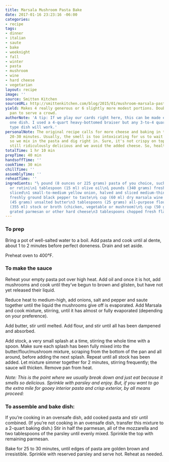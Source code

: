 ```yaml
---
title: Marsala Mushroom Pasta Bake
date: 2017-01-16 23:23:16 -06:00
categories:
- recipe
tags:
- dinner
- italian
- saute
- bake
- weeknight
- fall
- winter
- pasta
- mushroom
- wine
- hard cheese
- vegetarian
layout: recipe
image: ''
source: Smitten Kitchen
sourceURL: http://smittenkitchen.com/blog/2015/01/mushroom-marsala-pasta-bake/
yield: Makes 4 really generous or 6 slightly more modest portions. Double in a 9x13-inch
  pan to serve a crowd.
authorNote: 'A tip: If we play our cards right here, this can be made entirely in
  one dish. I used a 4-quart heavy-bottomed braiser but any 3-to-4 quart stovetop-to-oven
  type dish will work.'
personalNote: The original recipe calls for more cheese and baking in the oven for
  20-30 minutes. Usually, the smell is too intoxicating for us to wait that long,
  so we mix in the pasta and dig right in. Sure, it's not crispy on top, but it's
  still ridiculously delicious and we avoid the added cheese. So, healthy?
totalTime: 1 hr 10 min
prepTime: 40 min
handsoffTime: ''
cookTime: 30 min
chillTime: ''
assemblyTime: ''
reheatTime: ''
ingredients: "½ pound (8 ounces or 225 grams) pasta of you choice, such as a ziti
  or rotini\n1 tablespoon (15 ml) olive oil\n¾ pounds (340 grams) fresh mushroom,
  sliced\n1 small-to-medium yellow onion, halved and sliced medium-thin\nSalt and
  freshly ground black pepper to taste\n¼ cup (60 ml) dry marsala wine \n3 tablespoons
  (45 grams) unsalted butter\n3 tablespoons (25 grams) all-purpose flour\n1 ½ cups
  (355 ml) stock or broth (chicken, vegetable or mushroom)\n½ cup (50 grams) finely
  grated parmesan or other hard cheese\n3 tablespoons chopped fresh flat-leaf parsley"
---
```


### To prep

Bring a pot of well-salted water to a boil. Add pasta and cook until al dente, about 1 to 2 minutes before perfect doneness. Drain and set aside.

Preheat oven to 400°F.

### To make the sauce

Reheat your empty pasta pot over high heat. Add oil and once it is hot, add mushrooms and cook until they’ve begun to brown and glisten, but have not yet released their liquid.

Reduce heat to medium-high, add onions, salt and pepper and saute together until the liquid the mushrooms give off is evaporated. Add Marsala and cook mixture, stirring, until it has almost or fully evaporated (depending on your preference).

Add butter, stir until melted. Add flour, and stir until all has been dampened and absorbed.

Add stock, a very small splash at a time, stirring the whole time with a spoon. Make sure each splash has been fully mixed into the butter/flour/mushroom mixture, scraping from the bottom of the pan and all around, before adding the next splash. Repeat until all stock has been added. Let mixture simmer together for 2 minutes, stirring frequently; the sauce will thicken. Remove pan from heat.

*Note: This is the point where we usually break down and just eat because it smells so delicious. Sprinkle with parsley and enjoy. But, if you want to go the extra mile for gooey interior pasta and crisp exterior, by all means proceed:*

### To assemble and bake dish:

If you’re cooking in an ovensafe dish, add cooked pasta and stir until combined. (If you’re not cooking in an ovensafe dish, transfer this mixture to a 2-quart baking dish.) Stir in half the parmesan, all of the mozzarella and two tablespoons of the parsley until evenly mixed. Sprinkle the top with remaining parmesan.

Bake for 25 to 30 minutes, until edges of pasta are golden brown and irresistible. Sprinkle with reserved parsley and serve hot. Reheat as needed.
